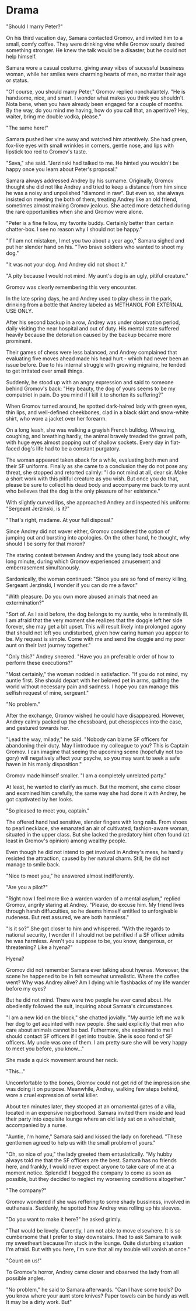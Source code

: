 # Drama

"Should I marry Peter?"

On his third vacation day, Samara contacted Gromov, and invited him to a small, comfy coffee. They were drinking vine while Gromov sourly desired something stronger. He knew the talk would be a disaster, but he could not help himself.

Samara wore a casual costume, giving away vibes of sucessful bussiness woman, while her smiles were charming hearts of men, no matter their age or status.

"Of course, you should marry Peter," Gromov replied nonchalantely. "He is handsome, nice, and smart. I wonder what makes you think you shouldn't. Nota bene, when you have already been engaged for a couple of months. By the way, do you mind me having, how do you call that, an aperitive? Hey, waiter, bring me double vodka, please."

"The same here!"

Samara pushed her vine away and watched him attentively. She had green, fox-like eyes with small wrinkles in corners, gentle nose, and lips with lipstick too red to Gromov's taste.

"Sava," she said. "Jerzinski had talked to me. He hinted you wouldn't be happy once you learn about Peter's proposal."

Samara always addressed Andrey by his surname. Originally, Gromov thought she did not like Andrey and tried to keep a distance from him since he was a noisy and unpolished "diamond in raw". But even so, she always insisted on meeting the both of them, treating Andrey like an old friend, sometimes almost making Gromov jealous. She acted more detached during the rare opportunities when she and Gromov were alone.  

"Peter is a fine fellow, my favorite buddy. Certainly better than certain chatter-box. I see no reason why I should not be happy."

"If I am not mistaken, I met you two about a year ago," Samara sighed and put her slender hand on his. "Two brave soldiers who wanted to shoot my dog."

"It was not your dog. And Andrey did not shoot it."

"A pity because I would not mind. My aunt's dog is an ugly, pitiful creature."

Gromov was clearly remembering this very encounter.

In the late spring days, he and Andrey used to play chess in the park, drinking from a bottle that Andrey labeled as METHANOL FOR EXTERNAL USE ONLY.

After his second backup in a row, Andrey was under observation period, daily visiting the near hospital and out of duty. His mental state suffered heavily because the detoriation caused by the backup became more prominent.

Their games of chess were less balanced, and Andrey complained that evaluating five moves ahead made his head hurt - which had never been an issue before. Due to his internal struggle with growing migraine, he tended to get irritated over small things.

Suddenly, he stood up with an angry expression and said to someone behind Gromov's back: "Hey beauty, the dog of yours seems to be my compatriot in pain. Do you mind if I kill it to shorten its suffering?"

When Gromov turned around, he spotted dark-haired lady with green eyes, thin lips, and well-defined cheekbones, clad in a black skirt and snow-white shirt, who wore a jacket over her forearm.

On a long leash, she was walking a grayish French bulldog. Wheezing, coughing, and breathing hardly, the animal bravely treaded the gravel path, with huge eyes almost popping out of shallow sockets. Every day in flat-faced dog's life had to be a constant purgatory.

The woman appeared taken aback for a while, evaluating both men and their SF uniforms. Finally as she came to a conclusion they do not pose any threat, she stopped and retorted calmly: "I do not mind at all, dear sir. Make a short work with this pitiful creature as you wish. But once you do that, please be sure to collect his dead body and accompany me back to my aunt who believes that the dog is the only pleasure of her existence."

With slightly curved lips, she approached Andrey and inspected his uniform: "Sergeant Jerzinski, is it?"

"That's right, madame. At your full disposal."

Since Andrey did not waver either, Gromov considered the option of jumping out and bursting into apologies. On the other hand, he thought, why should I be sorry for that moron?

The staring contest between Andrey and the young lady took about one long minute, during which Gromov experienced amusement and emberrasement simultanously.

Sardonically, the woman continued: "Since you are so fond of mercy killing, Sergeant Jerzinski, I wonder if you can do me a favor."

"With pleasure. Do you own more abused animals that need an extermination?"

"Sort of. As I said before, the dog belongs to my auntie, who is terminally ill. I am afraid that the very moment she realizes that the doggie left her side forever, she may get a bit upset. This will result likely into prolonged agony that should not left you undisturbed, given how caring human you appear to be. My request is simple. Come with me and send the doggie and my poor aunt on their last journey together."

"Only this?" Andrey sneered. "Have you an preferable order of how to perform these executions?"

"Most certainly," the woman nodded in satisfaction. "If you do not mind, my auntie first. She should depart with her beloved pet in arms, quitting the world without necessary pain and sadness. I hope you can manage this selfish request of mine, sergeant."

"No problem."

After the exchange, Gromov wished he could have disappeared. However, Andrey calmly packed up the chessboard, put chesspieces into the case, and gestured towards her.

"Lead the way, milady," he said. "Nobody can blame SF officers for abandoning their duty. May I introduce my colleague to you? This is Captain Gromov. I can imagine that seeing the upcoming scene (hopefully not too gory) will negatively affect your psyche, so you may want to seek a safe haven in his manly disposition."

Gromov made himself smaller. "I am a completely unrelated party."

At least, he wanted to clarify as much. But the moment, she came closer and examined him carefully, the same way she had done it with Andrey, he got captivated by her looks.

"So pleased to meet you, captain."

The offered hand had sensitive, slender fingers with long nails. From shoes to pearl necklace, she emanated an air of cultivated, fashion-aware woman, situated in the upper class. But she lacked the predatory hint often found (at least in Gromov's opinion) among wealthy people.

Even though he did not intend to get involved in Andrey's mess, he hardly resisted the attraction, caused by her natural charm. Still, he did not manage to smile back.

"Nice to meet you," he answered almost indifferently.

"Are you a pilot?"

"Right now I feel more like a warden warden of a mental asylum," replied Gromov, angrily staring at Andrey. "Please, do excuse him. My friend lives through harsh diffuculties, so he deems himself entitled to unforgivable rudeness. But rest assured, we are both harmless."

"Is it so?" She got closer to him and whispered. "With the regards to national security, I wonder if I should not be petrified if a SF officer admits he was harmless. Aren't you suppose to be, you know, dangerous, or threatening? Like a hyena?"

Hyena?

Gromov did not remember Samara ever talking about hyenas. Moreover, the scene he happened to be in felt somewhat unrealistic. Where the coffee went? Why was Andrey alive? Am I dying while flashbacks of my life wander before my eyes?

But he did not mind. There were two people he ever cared about. He obediently followed the suit, inquiring about Samara's circumstances.

"I am a new kid on the block," she chatted jovially. "My auntie left me walk her dog to get aquinted with new people. She said explicitly that men who care about animals cannot be bad. Futhermore, she explained to me I should contact SF officers if I get into trouble. She is sooo fond of SF officers. My uncle was one of them. I am pretty sure she will be very happy to meet you before, you know..."

She made a quick movement around her neck.

"This..."

Uncomfortable to the bones, Gromov could not get rid of the impression she was doing it on purpose. Meanwhile, Andrey, walking few steps behind, wore a cruel expression of serial killer.

About ten minutes later, they stooped at an ornamental gates of a villa, located in an expensive neigborhood. Samara invited them inside and lead their party into exquisite lounge where an old lady sat on a wheelchair, accompanied by a nurse.

"Auntie, I'm home," Samara said and kissed the lady on forehead. "These gentlemen agreed to help us with the small problem of yours."

"Oh, so nice of you," the lady greeted them entusiatically. "My hubby always told me that the SF officers are the best. Samara has no friends here, and frankly, I would never expect anyone to take care of me at a moment notice. Splendid! I begged the company to come as soon as possible, but they decided to neglect my worsening conditions altogether."

"The company?"

Gromov wondered if she was reffering to some shady bussiness, involved in euthanasia. Suddenly, he spotted how Andrey was rolling up his sleeves.

"Do you want to make it here?" he asked grimly.

"That would be lovely. Curently, I am not able to move elsewhere. It is so cumbersome that I prefer to stay downstairs. I had to ask Samara to walk my sweetheart because I'm stuck in the lounge. Quite disturbing situation I'm afraid. But with you here, I'm sure that all my trouble will vanish at once."

"Count on us!"

To Gromov's horror, Andrey came closer and observed the lady from all possible angles.

"No problem," he said to Samara afterwards. "Can I have some tools? Do you know where your aunt store knives? Paper towels can be handy as well. It may be a dirty work. But"
